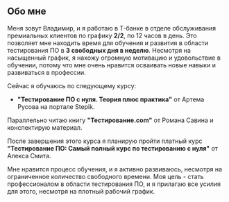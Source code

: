 ## Обо мне

Меня зовут Владимир, и я работаю в T-банке в отделе обслуживания премиальных клиентов по графику **2/2**, по 12 часов в день. Это позволяет мне находить время для обучения и развития в области тестирования ПО в **3 свободных дня в неделю**. Несмотря на насыщенный график, я нахожу огромную мотивацию и удовольствие в обучении, потому что мне очень нравится осваивать новые навыки и развиваться в профессии.

Сейчас я обучаюсь по следующему курсу:
- **"Тестирование ПО с нуля. Теория плюс практика"** от Артема Русова на портале Stepik.

Параллельно читаю книгу **"Тестирование.com"** от Романа Савина и конспектирую материал.

После завершения этого курса я планирую пройти платный курс **"Тестирование ПО: Самый полный курс по тестированию с нуля"** от Алекса Смита.

Мне нравится процесс обучения, и я активно развиваюсь, несмотря на ограниченное количество свободного времени. Моя цель - стать профессионалом в области тестирования ПО, и я прилагаю все усилия для этого, несмотря на плотный рабочий график.
